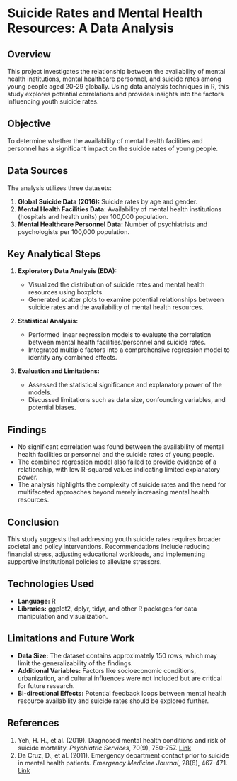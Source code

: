 # Suicide Rates and Mental Health Resources: A Data Analysis

## Overview
This project investigates the relationship between the availability of mental health institutions, mental healthcare personnel, and suicide rates among young people aged 20-29 globally. Using data analysis techniques in R, this study explores potential correlations and provides insights into the factors influencing youth suicide rates.

## Objective
To determine whether the availability of mental health facilities and personnel has a significant impact on the suicide rates of young people.

## Data Sources
The analysis utilizes three datasets:
1. **Global Suicide Data (2016):** Suicide rates by age and gender.
2. **Mental Health Facilities Data:** Availability of mental health institutions (hospitals and health units) per 100,000 population.
3. **Mental Healthcare Personnel Data:** Number of psychiatrists and psychologists per 100,000 population.

## Key Analytical Steps
1. **Exploratory Data Analysis (EDA):**
   - Visualized the distribution of suicide rates and mental health resources using boxplots.
   - Generated scatter plots to examine potential relationships between suicide rates and the availability of mental health resources.
   
2. **Statistical Analysis:**
   - Performed linear regression models to evaluate the correlation between mental health facilities/personnel and suicide rates.
   - Integrated multiple factors into a comprehensive regression model to identify any combined effects.

3. **Evaluation and Limitations:**
   - Assessed the statistical significance and explanatory power of the models.
   - Discussed limitations such as data size, confounding variables, and potential biases.

## Findings
- No significant correlation was found between the availability of mental health facilities or personnel and the suicide rates of young people.
- The combined regression model also failed to provide evidence of a relationship, with low R-squared values indicating limited explanatory power.
- The analysis highlights the complexity of suicide rates and the need for multifaceted approaches beyond merely increasing mental health resources.

## Conclusion
This study suggests that addressing youth suicide rates requires broader societal and policy interventions. Recommendations include reducing financial stress, adjusting educational workloads, and implementing supportive institutional policies to alleviate stressors.

## Technologies Used
- **Language:** R
- **Libraries:** ggplot2, dplyr, tidyr, and other R packages for data manipulation and visualization.

## Limitations and Future Work
- **Data Size:** The dataset contains approximately 150 rows, which may limit the generalizability of the findings.  
- **Additional Variables:** Factors like socioeconomic conditions, urbanization, and cultural influences were not included but are critical for future research.  
- **Bi-directional Effects:** Potential feedback loops between mental health resource availability and suicide rates should be explored further.

## References
1. Yeh, H. H., et al. (2019). Diagnosed mental health conditions and risk of suicide mortality. *Psychiatric Services*, 70(9), 750-757. [Link](https://ps.psychiatryonline.org/doi/full/10.1176/appi.ps.201800346)  
2. Da Cruz, D., et al. (2011). Emergency department contact prior to suicide in mental health patients. *Emergency Medicine Journal*, 28(6), 467-471. [Link](https://emj.bmj.com/content/28/6/467.short)

